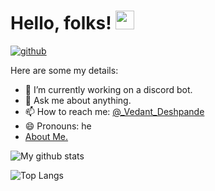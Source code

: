 # Hello, folks! <img src="https://raw.githubusercontent.com/MartinHeinz/MartinHeinz/master/wave.gif" width="30px">
[![github](https://img.shields.io/badge/GitHub-000000?style=for-the-badge&logo=GitHub&logoColor=white)](https://github.com/vmDeshpande/)

Here are some my details:

- 🌱 I’m currently working on a discord bot.
- 💬 Ask me about anything.
- 📫 How to reach me: [@_Vedant_Deshpande](https://www.instagram.com/feathered_beast_/)
- 😄 Pronouns: he
- [About Me.](http://vedantdeshpande.freetzi.com/)

![My github stats](https://github-readme-stats.vercel.app/api?username=vmDeshpande&count_private=true&show_icons=true&theme=radical&hide_rank=false)

![Top Langs](https://github-readme-stats.vercel.app/api/top-langs/?username=vmDeshpande)
